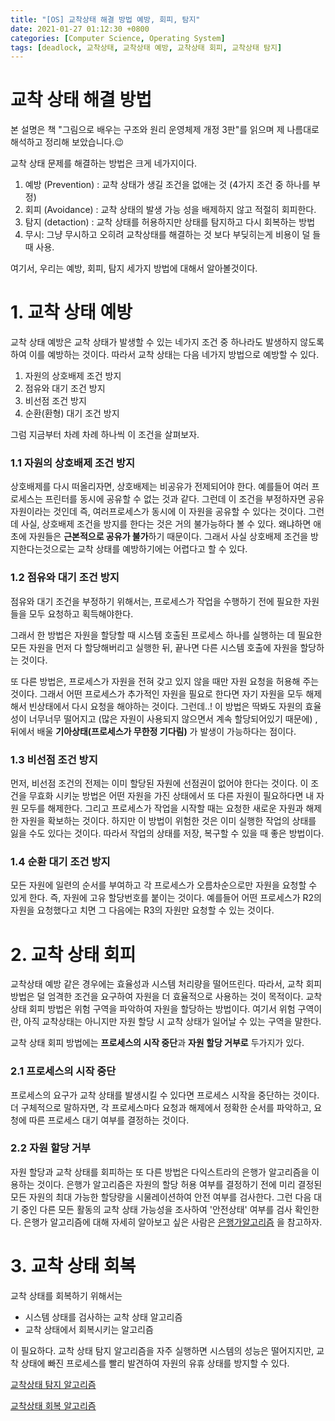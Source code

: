 ```yaml
---
title: "[OS] 교착상태 해결 방법 예방, 회피, 탐지"
date: 2021-01-27 01:12:30 +0800
categories: [Computer Science, Operating System]
tags: [deadlock, 교착상태, 교착상태 예방, 교착상태 회피, 교착상태 탐지]  
---
```




# 교착 상태 해결 방법

본 설명은 책 "그림으로 배우는 구조와 원리 운영체제 개정 3판"를 읽으며 제 나름대로 해석하고 정리해 보았습니다.😉

교착 상태 문제를 해결하는 방법은 크게 네가지이다.

1. 예방 (Prevention) : 교착 상태가 생길 조건을 없애는 것 (4가지 조건 중 하나를 부정)
2. 회피 (Avoidance) : 교착 상태의 발생 가능 성을 배제하지 않고 적절히 회피한다.
3. 탐지 (detaction) : 교착 상태를 허용하지만 상태를 탐지하고 다시 회복하는 방법
4. 무시: 그냥 무시하고 오히려 교착상태를 해결하는 것 보다 부딪히는게 비용이 덜 들때 사용.  

여기서, 우리는 예방, 회피, 탐지 세가지 방법에 대해서 알아볼것이다.

# 1. 교착 상태 예방

교착 상태 예방은 교착 상태가 발생할 수 있는 네가지 조건 중 하나라도 발생하지 않도록 하여 이를 예방하는 것이다. 따라서 교착 상태는 다음 네가지 방법으로 예방할 수 있다.

1. 자원의 상호배제 조건 방지
2. 점유와 대기 조건 방지
3. 비선점 조건 방지
4. 순환(환형) 대기 조건 방지

그럼 지금부터 차례 차례 하나씩 이 조건을 살펴보자.

### 1.1 자원의 상호배제 조건 방지

상호배제를 다시 떠올리자면, 상호배제는 비공유가 전제되어야 한다. 예를들어 여러 프로세스는 프린터를 동시에 공유할 수 없는 것과 같다. 그런데 이 조건을 부정하자면 공유 자원이라는 것인데 즉, 여러프로세스가 동시에 이 자원을 공유할 수 있다는 것이다. 그런데 사실, 상호배제 조건을 방지를 한다는 것은 거의 불가능하다 볼 수 있다. 왜냐하면 애초에 자원들은 **근본적으로 공유가 불가**하기 때문이다. 그래서 사실 상호배제 조건을 방지한다는것으로는 교착 상태를 예방하기에는 어렵다고 할 수 있다.

### 1.2 점유와 대기 조건 방지

점유와 대기 조건을 부정하기 위해서는, 프로세스가 작업을 수행하기 전에 필요한 자원들을 모두 요청하고 획득해야한다. 

그래서 한 방법은 자원을 할당할 때 시스템 호출된 프로세스 하나를 실행하는 데 필요한 모든 자원을 먼저 다 할당해버리고 실행한 뒤, 끝나면 다른 시스템 호출에 자원을 할당하는 것이다.

또 다른 방법은, 프로세스가 자원을 전혀 갖고 있지 않을 때만 자원 요청을 허용해 주는 것이다. 그래서 어떤 프로세스가 추가적인 자원을 필요로 한다면 자기 자원을 모두 해제해서 빈상태에서 다시 요청을 해야하는 것이다. 그런데..! 이 방법은 딱봐도 자원의 효율성이 너무너무 떨어지고 (많은 자원이 사용되지 않으면서 계속 할당되어있기 때문에) , 뒤에서 배울 **기아상태(프로세스가 무한정 기다림)** 가 발생이 가능하다는 점이다.

### 1.3 비선점 조건 방지

먼저, 비선점 조건의 전제는 이미 할당된 자원에 선점권이 없어야 한다는 것이다. 이 조건을 무효화 시키눈 방법은 어떤 자원을 가진 상태에서 또 다른 자원이 필요하다면 내 자원 모두를 해제한다. 그리고 프로세스가 작업을 시작할 때는 요청한 새로운 자원과 해제한 자원을 확보하는 것이다. 하지만 이 방법이 위험한 것은 이미 실행한 작업의 상태를 잃을 수도 있다는 것이다. 따라서 작업의  상태를 저장, 복구할 수 있을 때 좋은 방법이다.

### 1.4 순환 대기 조건 방지

모든 자원에 일련의 순서를 부여하고 각 프로세스가 오름차순으로만 자원을 요청할 수 있게 한다. 즉, 자원에 고유 할당번호를 붙이는 것이다. 예를들어 어떤 프로세스가 R2의 자원을 요청했다고 치면 그 다음에는 R3의 자원만 요청할 수 있는 것이다. 

# 2. 교착 상태 회피

교착상태 예방 같은 경우에는 효율성과 시스템 처리량을 떨어뜨린다. 따라서, 교착 회피 방법은 덜 엄격한 조건을 요구하여 자원을 더 효율적으로 사용하는 것이 목적이다. 교착 상태 회피 방법은 위험 구역을 파악하여 자원을 할당하는 방법이다. 여기서 위험 구역이란, 아직 교착상태는 아니지만 자원 할당 시 교착 상태가 일어날 수 있는 구역을 말한다.

교착 상태 회피 방법에는 **프로세스의 시작 중단**과 **자원 할당 거부로** 두가지가 있다.

### 2.1 프로세스의 시작 중단

프로세스의 요구가 교착 상태를 발생시킬 수 있다면 프로세스 시작을 중단하는 것이다. 더 구체적으로 말하자면, 각 프로세스마다 요청과 해제에서 정확한 순서를 파악하고, 요청에 따른 프로세스 대기 여부를 결정하는 것이다. 

### 2.2 자원 할당 거부

자원 할당과 교착 상태를 회피하는 또 다른 방법은 다익스트라의 은행가 알고리즘을 이용하는 것이다. 은행가 알고리즘은 자원의 할당 허용 여부를 결정하기 전에 미리 결정된 모든 자원의 최대 가능한 할당량을 시물레이션하여 안전 여부를 검사한다. 그런 다음 대기 중인 다른 모든 활동의 교착 상태 가능성을 조사하여 '안전상태' 여부를 검사 확인한다. 은행가 알고리즘에 대해 자세히 알아보고 싶은 사람은 [은행가알고리즘](https://hoyeonkim795.github.io/post/bankalgorithm) 을 참고하자.

# 3. 교착 상태 회복

교착 상태를 회복하기 위해서는 

- 시스템 상태를 검사하는 교착 상태 알고리즘
- 교착 상태에서 회복시키는 알고리즘

이 필요하다. 교착 상태 탐지 알고리즘을 자주 실행하면 시스템의 성능은 떨어지지만, 교착 상태에 빠진 프로세스를 빨리 발견하여 자원의 유휴 상태를 방지할 수 있다.

[교착상태 탐지 알고리즘](https://hoyeonkim795.github.io/posts/detaction_algorithm)

[교착상태 회복 알고리즘](https://hoyeonkim795.github.io/posts/교착상태회복알고리즘)

